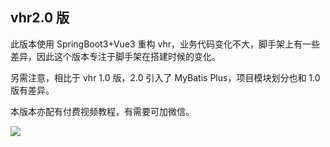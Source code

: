 ## vhr2.0 版

此版本使用 SpringBoot3+Vue3 重构 vhr，业务代码变化不大，脚手架上有一些差异，因此这个版本专注于脚手架在搭建时候的变化。

另需注意，相比于 vhr 1.0 版，2.0 引入了 MyBatis Plus，项目模块划分也和 1.0 版有差异。

本版本亦配有付费视频教程，有需要可加微信。

![](http://img.itboyhub.com/2021/10/tran/20220731113838.png)
